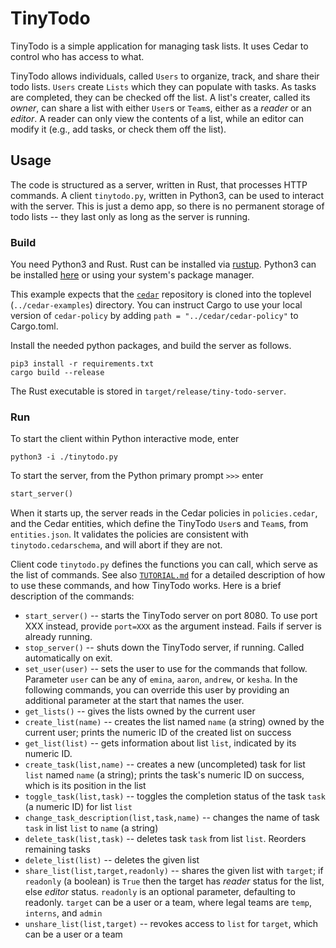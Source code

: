 # TinyTodo

TinyTodo is a simple application for managing task lists. It uses Cedar to control who has access to what.

TinyTodo allows individuals, called `Users` to organize, track, and share their todo lists. `Users` create `Lists` which they can populate with tasks. As tasks are completed, they can be checked off the list. A list's creater, called its _owner_, can share a list with either `User`s or `Team`s, either as a _reader_ or an _editor_. A reader can only view the contents of a list, while an editor can modify it (e.g., add tasks, or check them off the list).

## Usage

The code is structured as a server, written in Rust, that processes HTTP commands. A client `tinytodo.py`, written in Python3, can be used to interact with the server. This is just a demo app, so there is no permanent storage of todo lists -- they last only as long as the server is running.

### Build

You need Python3 and Rust. Rust can be installed via [rustup](https://rustup.rs). Python3 can be installed [here](https://www.python.org/) or using your system's package manager.

This example expects that the [`cedar`](https://github.com/cedar-policy/cedar) repository is cloned into the toplevel (`../cedar-examples`) directory. You can instruct Cargo to use your local version of `cedar-policy` by adding `path = "../cedar/cedar-policy"` to Cargo.toml.

Install the needed python packages, and build the server as follows.

```shell
pip3 install -r requirements.txt
cargo build --release
```

The Rust executable is stored in `target/release/tiny-todo-server`.

### Run

To start the client within Python interactive mode, enter

```shell
python3 -i ./tinytodo.py
```

To start the server, from the Python primary prompt `>>>` enter

```python
start_server()
```

When it starts up, the server reads in the Cedar policies in `policies.cedar`, and the Cedar entities, which define the TinyTodo `User`s and `Team`s, from `entities.json`. It validates the policies are consistent with `tinytodo.cedarschema`, and will abort if they are not.

Client code `tinytodo.py` defines the functions you can call, which serve as the list of commands. See also [`TUTORIAL.md`](./TUTORIAL.md) for a detailed description of how to use these commands, and how TinyTodo works. Here is a brief description of the commands:

* `start_server()` -- starts the TinyTodo server on port 8080. To use port XXX instead, provide `port=XXX` as the argument instead. Fails if server is already running.
* `stop_server()` -- shuts down the TinyTodo server, if running. Called automatically on exit.
* `set_user(user)` -- sets the user to use for the commands that follow. Parameter `user` can be any of `emina`, `aaron`, `andrew`, or `kesha`. In the following commands, you can override this user by providing an additional parameter at the start that names the user.
* `get_lists()` -- gives the lists owned by the current user
* `create_list(name)` -- creates the list named `name` (a string) owned by the current user; prints the numeric ID of the created list on success
* `get_list(list)` -- gets information about list `list`, indicated by its numeric ID.
* `create_task(list,name)` -- creates a new (uncompleted) task for list `list` named `name` (a string); prints the task's numeric ID on success, which is its position in the list
* `toggle_task(list,task)` -- toggles the completion status of the task `task` (a numeric ID) for list `list`
* `change_task_description(list,task,name)` -- changes the name of task `task` in list `list` to `name` (a string)
* `delete_task(list,task)` -- deletes task `task` from list `list`. Reorders remaining tasks
* `delete_list(list)` -- deletes the given list
* `share_list(list,target,readonly)` -- shares the given list with `target`; if `readonly` (a boolean) is `True` then the target has _reader_ status for the list, else _editor_ status. `readonly` is an optional parameter, defaulting to readonly. `target` can be a user or a team, where legal teams are `temp`, `interns`, and `admin`
* `unshare_list(list,target)` -- revokes access to `list` for `target`, which can be a user or a team
